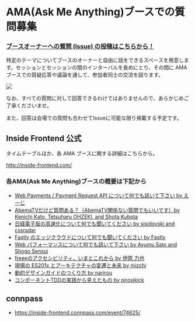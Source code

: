 # AMA(Ask Me Anything)ブースでの質問募集

### [ブースオーナーへの質問 (Issue) の投稿はこちらから！](https://github.com/insidefrontend/issue2-ama/issues/new)

特定のテーマについてブースのオーナーと自由に話をできるスペースを用意します。セッションとセッションの間のインターバルを長めにとり、その間に AMA ブースでの質疑応答や議論を通して、参加者同士の交流を図ります。

![](https://user-images.githubusercontent.com/445333/35767426-70496ffa-092f-11e8-9691-0776a35e3934.png)

なお、すべての質問に対して回答できるわけではありませんので、あらかじめご了承くださいませ。

また、回答は会場での質問も合わせてIssueに可能な限り掲載する予定です。

## Inside Frontend 公式

タイムテーブルほか、各 AMA ブースに関する詳細はこちらから。

http://inside-frontend.com/

### 各AMA(Ask Me Anything)ブースの概要は下記から

- [Web Payments / Payment Request API について何でも訊いて下さい by えーじ](https://github.com/insidefrontend/issue-2/tree/master/topics/ama-booths/agektmr-payment)
- [AbemaTVだけど質問ある？（AbemaTV関係ない質問でもいいです）by Kenichi Kato, Tetsuharu OHZEKI, and Shota Kubota](https://github.com/insidefrontend/issue-2/tree/master/topics/ama-booths/saneyuki-abema)
- [日経電子版の高速化について何でも聞いてください by sisidovski and cssradar](https://github.com/insidefrontend/issue-2/tree/master/topics/ama-booths/sisidovski-nikkei)
- [Fastly のエッジクラウドについて何でも聞いてください by Fastly](https://github.com/insidefrontend/issue-2/tree/master/topics/ama-booths/toshiaizawa-fastly)
- [Web パフォーマンスについて何でも訊いて下さい by Ayumu Sato and Shogo Sensui](https://github.com/insidefrontend/issue-2/tree/master/topics/ama-booths/webperf)
- [freeeのアクセシビリティ、いまとこれから by 伊原 力也](https://github.com/insidefrontend/issue-2/tree/master/topics/seminars/magi1125-a11y)
- [現場の ES201x とアーキテクチャの変遷と未来 by mizchi](https://github.com/insidefrontend/issue-2/tree/master/topics/seminars/mizchi-es201x)
- [動的デザインガイドのつくり方 by narirou](https://github.com/insidefrontend/issue-2/tree/master/topics/seminars/narirou-designsystem)
- [コンポーネントTDDの実践から見えたもの by pirosikick](https://github.com/insidefrontend/issue-2/tree/master/topics/seminars/pirosikick-component-tdd)

## connpass

- https://inside-frontend.connpass.com/event/74625/
